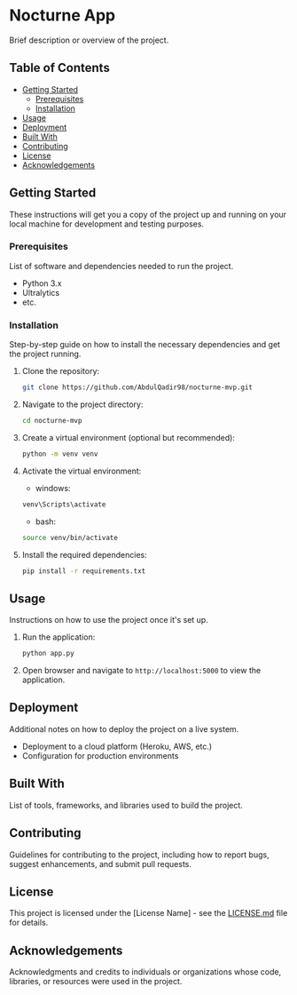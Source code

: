 # Nocturne App

Brief description or overview of the project.

## Table of Contents

- [Getting Started](#getting-started)
  - [Prerequisites](#prerequisites)
  - [Installation](#installation)
- [Usage](#usage)
- [Deployment](#deployment)
- [Built With](#built-with)
- [Contributing](#contributing)
- [License](#license)
- [Acknowledgements](#acknowledgements)

## Getting Started

These instructions will get you a copy of the project up and running on your local machine for development and testing purposes.

### Prerequisites

List of software and dependencies needed to run the project.

- Python 3.x
- Ultralytics
- etc.

### Installation

Step-by-step guide on how to install the necessary dependencies and get the project running.

1. Clone the repository:
   ```sh
   git clone https://github.com/AbdulQadir98/nocturne-mvp.git
   ```
2. Navigate to the project directory:
   ```sh
   cd nocturne-mvp
   ```
3. Create a virtual environment (optional but recommended):
   ```sh
   python -m venv venv
   ```
4. Activate the virtual environment:

   - windows:
   ```sh
   venv\Scripts\activate
   ```
   - bash:
   ```sh
   source venv/bin/activate
   ```
5. Install the required dependencies:
   ```sh
   pip install -r requirements.txt
   ```

## Usage

Instructions on how to use the project once it's set up.

1. Run the application:
   ```sh
   python app.py
   ```
2. Open browser and navigate to `http://localhost:5000` to view the application.

## Deployment

Additional notes on how to deploy the project on a live system.

- Deployment to a cloud platform (Heroku, AWS, etc.)
- Configuration for production environments

## Built With

List of tools, frameworks, and libraries used to build the project.

## Contributing

Guidelines for contributing to the project, including how to report bugs, suggest enhancements, and submit pull requests.

## License

This project is licensed under the [License Name] - see the [LICENSE.md](LICENSE.md) file for details.

## Acknowledgements

Acknowledgments and credits to individuals or organizations whose code, libraries, or resources were used in the project.

